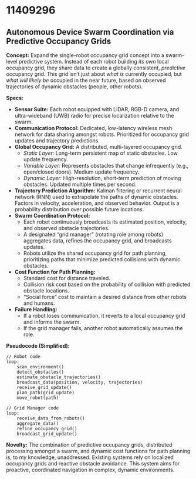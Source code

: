 # 11409296

## Autonomous Device Swarm Coordination via Predictive Occupancy Grids

**Concept:** Expand the single-robot occupancy grid concept into a swarm-level predictive system. Instead of each robot building *its own* local occupancy grid, they share data to create a globally consistent, *predictive* occupancy grid. This grid isn’t just about *what is* currently occupied, but *what will likely be* occupied in the near future, based on observed trajectories of dynamic obstacles (people, other robots).

**Specs:**

*   **Sensor Suite:** Each robot equipped with LiDAR, RGB-D camera, and ultra-wideband (UWB) radio for precise localization relative to the swarm.
*   **Communication Protocol:**  Dedicated, low-latency wireless mesh network for data sharing amongst robots. Prioritized for occupancy grid updates and trajectory predictions.
*   **Global Occupancy Grid:** A distributed, multi-layered occupancy grid.
    *   *Static Layer:*  Long-term persistent map of static obstacles.  Low update frequency.
    *   *Variable Layer:* Represents obstacles that change infrequently (e.g., open/closed doors). Medium update frequency.
    *   *Dynamic Layer:* High-resolution, short-term prediction of moving obstacles. Updated multiple times per second.
*   **Trajectory Prediction Algorithm:**  Kalman filtering or recurrent neural network (RNN) used to extrapolate the paths of dynamic obstacles. Factors in velocity, acceleration, and observed behavior.  Output is a probability distribution over possible future locations.
*   **Swarm Coordination Protocol:**
    *   Each robot continuously broadcasts its estimated position, velocity, and observed obstacle trajectories.
    *   A designated “grid manager” (rotating role among robots) aggregates data, refines the occupancy grid, and broadcasts updates.
    *   Robots utilize the shared occupancy grid for path planning, prioritizing paths that minimize predicted collisions with dynamic obstacles.
*   **Cost Function for Path Planning:**
    *   Standard cost for distance traveled.
    *   Collision risk cost based on the probability of collision with predicted obstacle locations.
    *   “Social force” cost to maintain a desired distance from other robots and humans.
*   **Failure Handling:**
    *   If a robot loses communication, it reverts to a local occupancy grid and informs the swarm.
    *   If the grid manager fails, another robot automatically assumes the role.

**Pseudocode (Simplified):**

```
// Robot code
loop:
    scan_environment()
    detect_obstacles()
    estimate_obstacle_trajectories()
    broadcast_data(position, velocity, trajectories)
    receive_grid_update()
    plan_path(grid_update)
    move_robot(path)

// Grid Manager code
loop:
    receive_data_from_robots()
    aggregate_data()
    refine_occupancy_grid()
    broadcast_grid_update()
```

**Novelty:** The combination of predictive occupancy grids, distributed processing amongst a swarm, and dynamic cost functions for path planning is, to my knowledge, unaddressed. Existing systems rely on localized occupancy grids and reactive obstacle avoidance. This system aims for proactive, coordinated navigation in complex, dynamic environments.